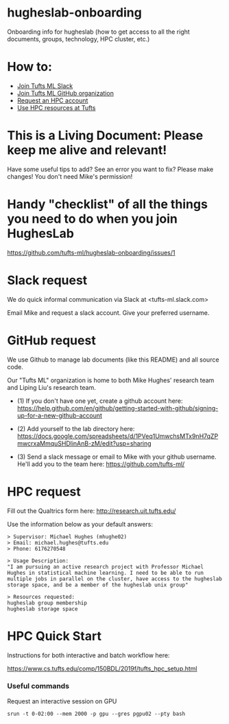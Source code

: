 # hugheslab-onboarding

Onboarding info for hugheslab (how to get access to all the right documents, groups, technology, HPC cluster, etc.)


# How to:

* [Join Tufts ML Slack](#slack-request)
* [Join Tufts ML GitHub organization](#github-request)
* [Request an HPC account](#hpc-request)
* [Use HPC resources at Tufts](#hpc-quick-start)

# This is a Living Document: Please keep me alive and relevant!

Have some useful tips to add? See an error you want to fix? Please make changes! You don't need Mike's permission!

# Handy "checklist" of all the things you need to do when you join HughesLab

https://github.com/tufts-ml/hugheslab-onboarding/issues/1

# <a name="slack-request">Slack request</a>

We do quick informal communication via Slack at <tufts-ml.slack.com>

Email Mike and request a slack account.
Give your preferred username.

# <a name="github-request">GitHub request</a>

We use Github to manage lab documents (like this README) and all source code.

Our "Tufts ML" organization is home to both Mike Hughes' research team and Liping Liu's research team.

* (1) If you don't have one yet, create a github account here: <https://help.github.com/en/github/getting-started-with-github/signing-up-for-a-new-github-account>

* (2) Add yourself to the lab directory here: <https://docs.google.com/spreadsheets/d/1PVeq1UmwchsMTx9nH7qZPmwcrxaMmquSHDlinAnB-zM/edit?usp=sharing>

* (3) Send a slack message or email to Mike with your github username. He'll add you to the team here: https://github.com/tufts-ml/


# <a name="hpc-request"> HPC request</a>

Fill out the Qualtrics form here: <http://research.uit.tufts.edu/>

Use the information below as your default answers:

```
> Supervisor: Michael Hughes (mhughe02)
> Email: michael.hughes@tufts.edu
> Phone: 6176270548

> Usage Description:
"I am pursuing an active research project with Professor Michael Hughes in statistical machine learning. I need to be able to run multiple jobs in parallel on the cluster, have access to the hugheslab storage space, and be a member of the hugheslab unix group"

> Resources requested:
hugheslab group membership
hugheslab storage space

```

# <a name="hpc-quick-start"> HPC Quick Start</a>

Instructions for both interactive and batch workflow here:

<https://www.cs.tufts.edu/comp/150BDL/2019f/tufts_hpc_setup.html>

### Useful commands

Request an interactive session on GPU

```
srun -t 0-02:00 --mem 2000 -p gpu --gres pgpu02 --pty bash
```


